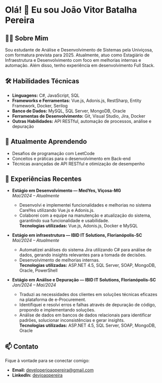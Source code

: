 # Olá! 👋 Eu sou João Vitor Batalha Pereira

## 👨‍💻 Sobre Mim
Sou estudante de Análise e Desenvolvimento de Sistemas pela Univiçosa, com formatura prevista para 2025. Atualmente, atuo como Estagiário de Infraestrutura e Desenvolvimento com foco em melhorias internas e automação. Além disso, tenho experiência em desenvolvimento Full Stack.

## 🛠️ Habilidades Técnicas
- **Linguagens:** C#, JavaScript, SQL
- **Frameworks e Ferramentas:** Vue.js, Adonis.js, RestSharp, Entity Framework, Docker, Serilog
- **Banco de Dados:** MySQL, SQL Server, MongoDB, Oracle
- **Ferramentas de Desenvolvimento:** Git, Visual Studio, Jira, Docker
- **Outras Habilidades:** API RESTful, automação de processos, análise e depuração

## 🌱 Atualmente Aprendendo
- Desafios de programação com LeetCode
- Conceitos e práticas para o desenvolvimento em Back-end
- Técnicas avançadas de API RESTful e otimização de desempenho

## 💼 Experiências Recentes
- **Estágio em Desenvolvimento — MedYes, Viçosa-MG**  
  *Mai/2024 – Atualmente*  
  - Desenvolvi e implementei funcionalidades e melhorias no sistema CareYes utilizando Vue.js e Adonis.js.
  - Colaborei com a equipe na manutenção e atualização do sistema, garantindo sua funcionalidade e usabilidade.  
  **Tecnologias utilizadas:** Vue.js, Adonis.js, Docker e MySQL

- **Estágio em infraestrutura — IBID IT Solutions, Florianópolis-SC**  
  *Mai/2024 – Atualmente*  
  - Automatizei análises do sistema Jira utilizando C# para análise de dados, gerando insights relevantes para a tomada de decisões.
  - Desenvolvimento de melhorias internas.  
  **Tecnologias utilizadas:** ASP.NET 4.5, SQL Server, SOAP, MongoDB, Oracle, PowerShell

- **Estágio em Análise e Depuração — IBID IT Solutions, Florianópolis-SC**  
  *Jan/2024 – Mai/2024*  
  - Traduzi as necessidades dos clientes em soluções técnicas eficazes na plataforma de e-Procurement.
  - Identifiquei e resolvi erros e falhas através de depuração de código, propondo e implementando soluções.
  - Análise de dados em bancos de dados relacionais para identificar padrões, solucionar inconsistências e gerar insights.  
  **Tecnologias utilizadas:** ASP.NET 4.5, SQL Server, SOAP, MongoDB, Oracle

## 📫 Contato
Fique à vontade para se conectar comigo:

- **Email:** [developerjoaopereira@gmail.com](mailto:developerjoaopereira@gmail.com)
- **LinkedIn:** [devjoaopereira](https://www.linkedin.com/in/devjoaopereira/)
